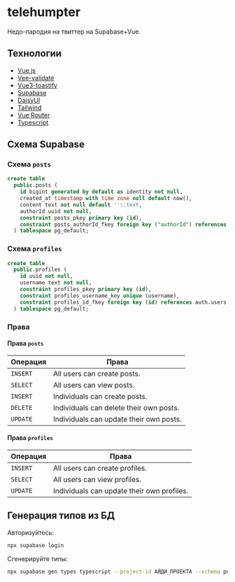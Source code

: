 # telehumpter

Недо-пародия на твиттер на Supabase+Vue.

## Технологии

- [Vue.js](https://vuejs.org/)
- [Vee-validate](https://vee-validate.logaretm.com/v4/)
- [Vue3-toastify](https://vue3-toastify.js-bridge.com/)
- [Supabase](https://supabase.com/)
- [DaisyUI](https://daisyui.com/)
- [Tailwind](https://tailwindcss.com/)
- [Vue Router](https://router.vuejs.org/)
- [Typescript](https://www.typescriptlang.org/)

## Схема Supabase

### Схема `posts`

```sql
create table
  public.posts (
    id bigint generated by default as identity not null,
    created_at timestamp with time zone null default now(),
    content text not null default ''::text,
    authorId uuid not null,
    constraint posts_pkey primary key (id),
    constraint posts_authorId_fkey foreign key ("authorId") references profiles (id) on delete cascade
  ) tablespace pg_default;
```

### Схема `profiles`

```sql
create table
  public.profiles (
    id uuid not null,
    username text not null,
    constraint profiles_pkey primary key (id),
    constraint profiles_username_key unique (username),
    constraint profiles_id_fkey foreign key (id) references auth.users (id) on delete cascade
  ) tablespace pg_default;
```

### Права

#### Права `posts`

| Операция | Права                                   |
| -------- | --------------------------------------- |
| `INSERT` | All users can create posts.             |
| `SELECT` | All users can view posts.               |
| `INSERT` | Individuals can create posts.           |
| `DELETE` | Individuals can delete their own posts. |
| `UPDATE` | Individuals can update their own posts. |

#### Права `profiles`

| Операция | Права                                      |
| -------- | ------------------------------------------ |
| `INSERT` | All users can create profiles.             |
| `SELECT` | All users can view profiles.               |
| `UPDATE` | Individuals can update their own profiles. |

## Генерация типов из БД

Авторизуйтесь:

```bash
npx supabase login
```

Сгенерируйте типы:

```bash
npx supabase gen types typescript --project-id АЙДИ_ПРОЕКТА --schema public > src/types/supabase.ts
```
